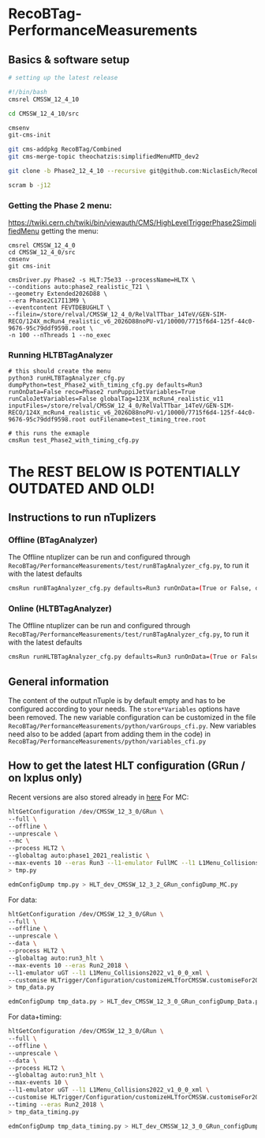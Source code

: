 # RecoBTag-PerformanceMeasurements

## Basics & software setup

```bash
# setting up the latest release

#!/bin/bash
cmsrel CMSSW_12_4_10

cd CMSSW_12_4_10/src

cmsenv
git-cms-init

git cms-addpkg RecoBTag/Combined
git cms-merge-topic theochatzis:simplifiedMenuMTD_dev2

git clone -b Phase2_12_4_10 --recursive git@github.com:NiclasEich/RecoBTag-PerformanceMeasurements.git RecoBTag/PerformanceMeasurements

scram b -j12

```

### Getting the Phase 2 menu:
https://twiki.cern.ch/twiki/bin/viewauth/CMS/HighLevelTriggerPhase2SimplifiedMenu
getting the menu:
```
cmsrel CMSSW_12_4_0
cd CMSSW_12_4_0/src
cmsenv
git cms-init

cmsDriver.py Phase2 -s HLT:75e33 --processName=HLTX \
--conditions auto:phase2_realistic_T21 \
--geometry Extended2026D88 \
--era Phase2C17I13M9 \
--eventcontent FEVTDEBUGHLT \
--filein=/store/relval/CMSSW_12_4_0/RelValTTbar_14TeV/GEN-SIM-RECO/124X_mcRun4_realistic_v6_2026D88noPU-v1/10000/7715f6d4-125f-44c0-9676-95c79ddf9598.root \
-n 100 --nThreads 1 --no_exec
```

### Running HLTBTagAnalyzer

```
# this should create the menu
python3 runHLTBTagAnalyzer_cfg.py dumpPython=test_Phase2_with_timing_cfg.py defaults=Run3 runOnData=False reco=Phase2 runPuppiJetVariables=True runCaloJetVariables=False globalTag=123X_mcRun4_realistic_v11 inputFiles=/store/relval/CMSSW_12_4_0/RelValTTbar_14TeV/GEN-SIM-RECO/124X_mcRun4_realistic_v6_2026D88noPU-v1/10000/7715f6d4-125f-44c0-9676-95c79ddf9598.root outFilename=test_timing_tree.root

# this runs the exmaple
cmsRun test_Phase2_with_timing_cfg.py
```

# The REST BELOW IS POTENTIALLY OUTDATED AND OLD!


## Instructions to run nTuplizers
### Offline (BTagAnalyzer)

The Offline ntuplizer can be run and configured through ```RecoBTag/PerformanceMeasurements/test/runBTagAnalyzer_cfg.py```, to run it with the latest defaults

```bash
cmsRun runBTagAnalyzer_cfg.py defaults=Run3 runOnData=(True or False, depending on your needs) maxEvents=10
```

### Online (HLTBTagAnalyzer)

The Offline ntuplizer can be run and configured through ```RecoBTag/PerformanceMeasurements/test/runBTagAnalyzer_cfg.py```, to run it with the latest defaults

```bash
cmsRun runHLTBTagAnalyzer_cfg.py defaults=Run3 runOnData=(True or False, depending on your needs) maxEvents=10
```

## General information

The content of the output nTuple is by default empty and has to be configured according to your needs. The ```store*Variables``` options have been removed.
The new variable configuration can be customized in the file ```RecoBTag/PerformanceMeasurements/python/varGroups_cfi.py```.
New variables need also to be added (apart from adding them in the code) in ```RecoBTag/PerformanceMeasurements/python/variables_cfi.py```


## How to get the latest HLT configuration (GRun / on lxplus only)
Recent versions are also stored already in [here](python/Configs)
For MC:
```bash
hltGetConfiguration /dev/CMSSW_12_3_0/GRun \
--full \
--offline \
--unprescale \
--mc \
--process HLT2 \
--globaltag auto:phase1_2021_realistic \
--max-events 10 --eras Run3 --l1-emulator FullMC --l1 L1Menu_Collisions2022_v1_0_0_xml \
> tmp.py
```
```bash
edmConfigDump tmp.py > HLT_dev_CMSSW_12_3_2_GRun_configDump_MC.py
```
For data:
```bash
hltGetConfiguration /dev/CMSSW_12_3_0/GRun \
--full \
--offline \
--unprescale \
--data \
--process HLT2 \
--globaltag auto:run3_hlt \
--max-events 10 --eras Run2_2018 \
--l1-emulator uGT --l1 L1Menu_Collisions2022_v1_0_0_xml \
--customise HLTrigger/Configuration/customizeHLTforCMSSW.customiseFor2018Input \
> tmp_data.py
```
```bash
edmConfigDump tmp_data.py > HLT_dev_CMSSW_12_3_0_GRun_configDump_Data.py
```
For data+timing:
```bash
hltGetConfiguration /dev/CMSSW_12_3_0/GRun \
--full \
--offline \
--unprescale \
--data \
--process HLT2 \
--globaltag auto:run3_hlt \
--max-events 10 \
--l1-emulator uGT --l1 L1Menu_Collisions2022_v1_0_0_xml \
--customise HLTrigger/Configuration/customizeHLTforCMSSW.customiseFor2018Input \
--timing --eras Run2_2018 \
> tmp_data_timing.py
```
```bash
edmConfigDump tmp_data_timing.py > HLT_dev_CMSSW_12_3_0_GRun_configDump_Data_timing.py
```
